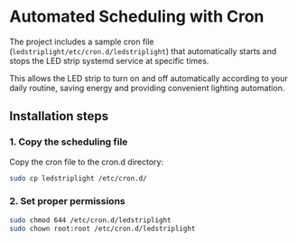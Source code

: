 # Automated Scheduling with Cron
The project includes a sample cron file (`ledstriplight/etc/cron.d/ledstriplight`) that automatically starts and stops the LED strip systemd service at specific times.

This allows the LED strip to turn on and off automatically according to your daily routine, saving energy and providing convenient lighting automation.

## Installation steps

### 1. Copy the scheduling file
Copy the cron file to the cron.d directory:
```bash
sudo cp ledstriplight /etc/cron.d/
```

### 2. Set proper permissions
```bash
sudo chmod 644 /etc/cron.d/ledstriplight
sudo chown root:root /etc/cron.d/ledstriplight
```
